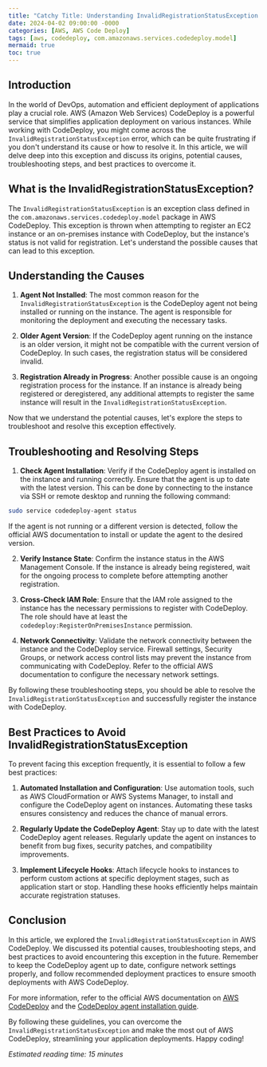 ```yaml
---
title: "Catchy Title: Understanding InvalidRegistrationStatusException in AWS CodeDeploy"
date: 2024-04-02 09:00:00 -0000
categories: [AWS, AWS Code Deploy]
tags: [aws, codedeploy, com.amazonaws.services.codedeploy.model]
mermaid: true
toc: true
---
```



## Introduction
In the world of DevOps, automation and efficient deployment of applications play a crucial role. AWS (Amazon Web Services) CodeDeploy is a powerful service that simplifies application deployment on various instances. While working with CodeDeploy, you might come across the `InvalidRegistrationStatusException` error, which can be quite frustrating if you don't understand its cause or how to resolve it. In this article, we will delve deep into this exception and discuss its origins, potential causes, troubleshooting steps, and best practices to overcome it.

## What is the InvalidRegistrationStatusException?

The `InvalidRegistrationStatusException` is an exception class defined in the `com.amazonaws.services.codedeploy.model` package in AWS CodeDeploy. This exception is thrown when attempting to register an EC2 instance or an on-premises instance with CodeDeploy, but the instance's status is not valid for registration. Let's understand the possible causes that can lead to this exception.

## Understanding the Causes

1. **Agent Not Installed**: The most common reason for the `InvalidRegistrationStatusException` is the CodeDeploy agent not being installed or running on the instance. The agent is responsible for monitoring the deployment and executing the necessary tasks.

2. **Older Agent Version**: If the CodeDeploy agent running on the instance is an older version, it might not be compatible with the current version of CodeDeploy. In such cases, the registration status will be considered invalid.

3. **Registration Already in Progress**: Another possible cause is an ongoing registration process for the instance. If an instance is already being registered or deregistered, any additional attempts to register the same instance will result in the `InvalidRegistrationStatusException`.

Now that we understand the potential causes, let's explore the steps to troubleshoot and resolve this exception effectively.

## Troubleshooting and Resolving Steps

1. **Check Agent Installation**: Verify if the CodeDeploy agent is installed on the instance and running correctly. Ensure that the agent is up to date with the latest version. This can be done by connecting to the instance via SSH or remote desktop and running the following command:

```bash
sudo service codedeploy-agent status
```

If the agent is not running or a different version is detected, follow the official AWS documentation to install or update the agent to the desired version.

2. **Verify Instance State**: Confirm the instance status in the AWS Management Console. If the instance is already being registered, wait for the ongoing process to complete before attempting another registration.

3. **Cross-Check IAM Role**: Ensure that the IAM role assigned to the instance has the necessary permissions to register with CodeDeploy. The role should have at least the `codedeploy:RegisterOnPremisesInstance` permission.

4. **Network Connectivity**: Validate the network connectivity between the instance and the CodeDeploy service. Firewall settings, Security Groups, or network access control lists may prevent the instance from communicating with CodeDeploy. Refer to the official AWS documentation to configure the necessary network settings.

By following these troubleshooting steps, you should be able to resolve the `InvalidRegistrationStatusException` and successfully register the instance with CodeDeploy.

## Best Practices to Avoid InvalidRegistrationStatusException

To prevent facing this exception frequently, it is essential to follow a few best practices:

1. **Automated Installation and Configuration**: Use automation tools, such as AWS CloudFormation or AWS Systems Manager, to install and configure the CodeDeploy agent on instances. Automating these tasks ensures consistency and reduces the chance of manual errors.

2. **Regularly Update the CodeDeploy Agent**: Stay up to date with the latest CodeDeploy agent releases. Regularly update the agent on instances to benefit from bug fixes, security patches, and compatibility improvements.

3. **Implement Lifecycle Hooks**: Attach lifecycle hooks to instances to perform custom actions at specific deployment stages, such as application start or stop. Handling these hooks efficiently helps maintain accurate registration statuses.

## Conclusion

In this article, we explored the `InvalidRegistrationStatusException` in AWS CodeDeploy. We discussed its potential causes, troubleshooting steps, and best practices to avoid encountering this exception in the future. Remember to keep the CodeDeploy agent up to date, configure network settings properly, and follow recommended deployment practices to ensure smooth deployments with AWS CodeDeploy.

For more information, refer to the official AWS documentation on [AWS CodeDeploy](https://aws.amazon.com/codedeploy/) and the [CodeDeploy agent installation guide](https://docs.aws.amazon.com/codedeploy/latest/userguide/codedeploy-agent-operations-install.html).

By following these guidelines, you can overcome the `InvalidRegistrationStatusException` and make the most out of AWS CodeDeploy, streamlining your application deployments. Happy coding!

*Estimated reading time: 15 minutes*